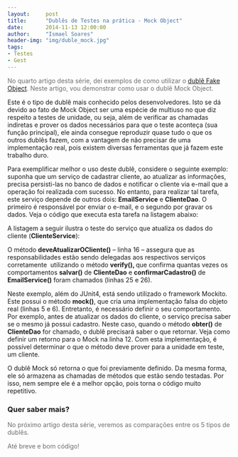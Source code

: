 ```yaml
---
layout:     post
title:      "Dublês de Testes na prática - Mock Object"
date:       2014-11-13 12:00:00
author:     "Ismael Soares"
header-img: "img/duble_mock.jpg"
tags:
- Testes
- Gest
---
```

<span style="color: #6e6e6e;">No quarto artigo desta série, dei exemplos de como utilizar o <a href="http://rkmael.com/2014/11/13/dubles_testes_fake/">dublê Fake Object</a></span><span style="color: #6e6e6e;">. Neste artigo, vou demonstrar como usar o dublê Mock Object.</span>

Este é o tipo de dublê mais conhecido pelos desenvolvedores. Isto se dá devido ao fato de Mock Object ser uma espécie de multiuso no que diz respeito a testes de unidade, ou seja, além de verificar as chamadas indiretas e prover os dados necessários para que o teste aconteça (sua função principal), ele ainda consegue reproduzir quase tudo o que os outros dublês fazem, com a vantagem de não precisar de uma implementação real, pois existem diversas ferramentas que já fazem este trabalho duro.

Para exemplificar melhor o uso deste dublê, considere o seguinte exemplo: suponha que um serviço de cadastrar cliente, ao atualizar as informações, precisa persisti-las no banco de dados e notificar o cliente via e-mail que a operação foi realizada com sucesso. No entanto, para realizar tal tarefa, este serviço depende de outros dois: <strong>EmailService</strong> e <strong>ClienteDao</strong>. O primeiro é responsável por enviar o e-mail, e o segundo por gravar os dados. Veja o código que executa esta tarefa na listagem abaixo:
<script src="https://gist.github.com/rkmael/a5b0e9736cf75f73697b.js"></script>A listagem a seguir ilustra o teste do serviço que atualiza os dados do cliente (<strong>ClienteService</strong>):<script src="https://gist.github.com/rkmael/3aac3dc7a333fe9e7357.js"></script>

O método <strong>deveAtualizarOCliente()</strong> – linha 16 – assegura que as responsabilidades estão sendo delegadas aos respectivos serviços corretamente  utilizando o método <strong>verify(), </strong>que confirma quantas vezes os comportamentos <strong>salvar()</strong> de <strong>ClienteDao</strong> e <strong>confirmarCadastro()</strong> de <strong>EmailService()</strong> foram chamados (linhas 25 e 26).

Neste exemplo, além do JUnit4, está sendo utilizado o framework Mockito. Este possui o método <strong>mock()</strong>, que cria uma implementação falsa do objeto real (linhas 5 e 6). Entretanto, é necessário definir o seu comportamento. Por exemplo, antes de atualizar os dados do cliente, o serviço precisa saber se o mesmo já possui cadastro. Neste caso, quando o método <strong>obter()</strong> de <strong>ClienteDao</strong> for chamado, o dublê precisará saber o que retornar. Veja como definir um retorno para o Mock na linha 12. Com esta implementação, é possível determinar o que o método deve prover para a unidade em teste, um cliente.

O dublê Mock só retorna o que foi previamente definido. Da mesma forma, ele só armazena as chamadas de métodos que estão sendo testadas. Por isso, nem sempre ele é a melhor opção, pois torna o código muito repetitivo.
<h3>Quer saber mais?</h3>
<p style="color: #6e6e6e;">No próximo artigo desta série, veremos as comparações entre os 5 tipos de dublês.</p>
<p style="color: #6e6e6e;">Até breve e bom código!</p>